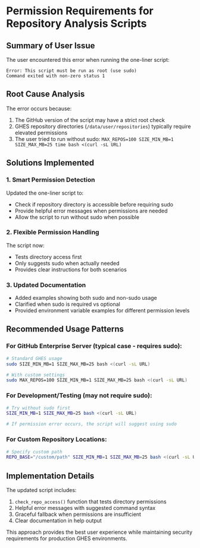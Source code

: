 # Permission Requirements for Repository Analysis Scripts

## Summary of User Issue

The user encountered this error when running the one-liner script:
```
Error: This script must be run as root (use sudo)
Command exited with non-zero status 1
```

## Root Cause Analysis

The error occurs because:
1. The GitHub version of the script may have a strict root check
2. GHES repository directories (`/data/user/repositories`) typically require elevated permissions
3. The user tried to run without sudo: `MAX_REPOS=100 SIZE_MIN_MB=1 SIZE_MAX_MB=25 time bash <(curl -sL URL)`

## Solutions Implemented

### 1. Smart Permission Detection
Updated the one-liner script to:
- Check if repository directory is accessible before requiring sudo
- Provide helpful error messages when permissions are needed
- Allow the script to run without sudo when possible

### 2. Flexible Permission Handling
The script now:
- Tests directory access first
- Only suggests sudo when actually needed
- Provides clear instructions for both scenarios

### 3. Updated Documentation
- Added examples showing both sudo and non-sudo usage
- Clarified when sudo is required vs optional
- Provided environment variable examples for different permission levels

## Recommended Usage Patterns

### For GitHub Enterprise Server (typical case - requires sudo):
```bash
# Standard GHES usage
sudo SIZE_MIN_MB=1 SIZE_MAX_MB=25 bash <(curl -sL URL)

# With custom settings
sudo MAX_REPOS=100 SIZE_MIN_MB=1 SIZE_MAX_MB=25 bash <(curl -sL URL)
```

### For Development/Testing (may not require sudo):
```bash
# Try without sudo first
SIZE_MIN_MB=1 SIZE_MAX_MB=25 bash <(curl -sL URL)

# If permission error occurs, the script will suggest using sudo
```

### For Custom Repository Locations:
```bash
# Specify custom path
REPO_BASE="/custom/path" SIZE_MIN_MB=1 SIZE_MAX_MB=25 bash <(curl -sL URL)
```

## Implementation Details

The updated script includes:
1. `check_repo_access()` function that tests directory permissions
2. Helpful error messages with suggested command syntax
3. Graceful fallback when permissions are insufficient
4. Clear documentation in help output

This approach provides the best user experience while maintaining security requirements for production GHES environments.
